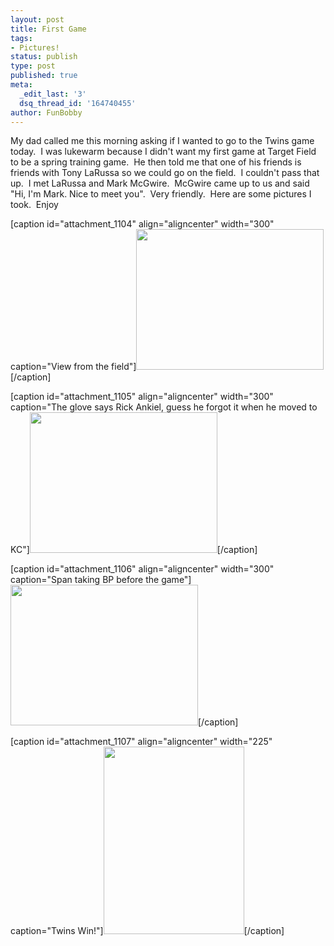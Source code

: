 ```yaml
---
layout: post
title: First Game
tags:
- Pictures!
status: publish
type: post
published: true
meta:
  _edit_last: '3'
  dsq_thread_id: '164740455'
author: FunBobby
---
```

My dad called me this morning asking if I wanted to go to the Twins game today.  I was lukewarm because I didn't want my first game at Target Field to be a spring training game.  He then told me that one of his friends is friends with Tony LaRussa so we could go on the field.  I couldn't pass that up.  I met LaRussa and Mark McGwire.  McGwire came up to us and said "Hi, I'm Mark. Nice to meet you".  Very friendly.  Here are some pictures I took.  Enjoy

[caption id="attachment_1104" align="aligncenter" width="300" caption="View from the field"]<a href="http://hittingthefoulpole.com/wp-content/uploads/2010/04/IMG_00981.jpg"><img class="size-medium wp-image-1104" title="IMG_0098" src="http://hittingthefoulpole.com/wp-content/uploads/2010/04/IMG_00981-300x225.jpg" alt="" width="300" height="225" /></a>[/caption]

[caption id="attachment_1105" align="aligncenter" width="300" caption="The glove says Rick Ankiel, guess he forgot it when he moved to KC"]<a href="http://hittingthefoulpole.com/wp-content/uploads/2010/04/IMG_01021.jpg"><img class="size-medium wp-image-1105" title="IMG_0102" src="http://hittingthefoulpole.com/wp-content/uploads/2010/04/IMG_01021-300x225.jpg" alt="" width="300" height="225" /></a>[/caption]
<p style="text-align: center;"></p>


[caption id="attachment_1106" align="aligncenter" width="300" caption="Span taking BP before the game"]<a href="http://hittingthefoulpole.com/wp-content/uploads/2010/04/IMG_0103.jpg"><img class="size-medium wp-image-1106" title="IMG_0103" src="http://hittingthefoulpole.com/wp-content/uploads/2010/04/IMG_0103-300x225.jpg" alt="" width="300" height="225" /></a>[/caption]

[caption id="attachment_1107" align="aligncenter" width="225" caption="Twins Win!"]<a href="http://hittingthefoulpole.com/wp-content/uploads/2010/04/IMG_0110.jpg"><img class="size-medium wp-image-1107" title="IMG_0110" src="http://hittingthefoulpole.com/wp-content/uploads/2010/04/IMG_0110-225x300.jpg" alt="" width="225" height="300" /></a>[/caption] 

